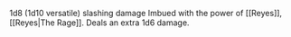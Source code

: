 1d8 (1d10 versatile) slashing damage
Imbued with the power of [[Reyes]], [[Reyes|The Rage]].
Deals an extra 1d6 damage.